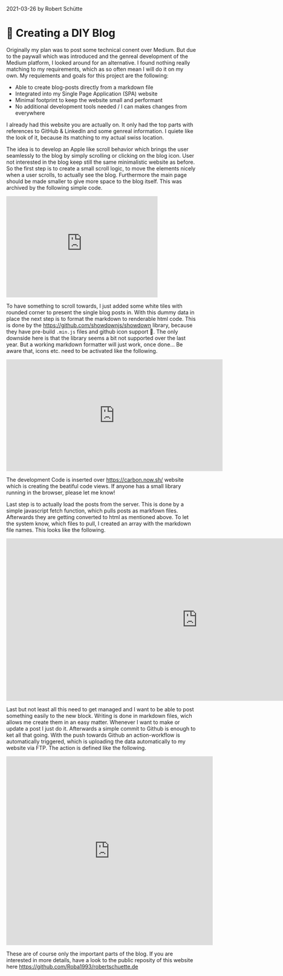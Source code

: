 2021-03-26 by Robert Schütte 
# :tada: Creating a DIY Blog

Originally my plan was to post some technical conent over Medium. But due to the paywall which was introduced and the genreal development of the Medium platform, I looked around for an alternative. I found nothing really matching to my requirements, which as so often mean I will do it on my own. My requiements and goals for this project are the following:

* Able to create blog-posts directly from a markdown file
* Integrated into my Single Page Application (SPA) website
* Minimal footprint to keep the website small and performant
* No additional development tools needed / I can makes changes from everywhere

I already had this website you are actually on. It only had the top parts with references to GitHub & LinkedIn and some genreal information. I quiete like the look of it, because its matching to my actual swiss location. 

The idea is to develop an Apple like scroll behavior which brings the user seamlessly to the blog by simply scrolling or clicking on the blog icon. User not interested in the blog keep still the same minimalistic website as before. So the first step is to create a small scroll logic, to move the elements nicely when a user scrolls, to actually see the blog. Furthermore the main page should be made smaller to give more space to the blog itself. This was archived by the following simple code.

<div class="code"><iframe
  src="https://carbon.now.sh/embed/5sOxoxtcdsDkvpkVsNrB"
  style="width: 400px; height: 268px; border:0; transform: scale(1); overflow:hidden;"
  sandbox="allow-scripts allow-same-origin">
</iframe></div>

To have something to scroll towards, I just added some white tiles with rounded corner to present the single blog posts in. With this dummy data in place the next step is to format the markdown to renderable html code. This is done by the <https://github.com/showdownjs/showdown> library, because they have pre-build `.min.js` files and github icon support :muscle:. The only downside here is that the library seems a bit not supported over the last year. But a working markdown formatter will just work, once done... Be aware that, icons etc. need to be activated like the following.

<div class="code"><iframe
  src="https://carbon.now.sh/embed/XgJOUdoEYC8XhZDOt6a8"
  style="width: 572px; height: 296px; border:0; transform: scale(1); overflow:hidden;"
  sandbox="allow-scripts allow-same-origin">
</iframe></div>

The development Code is inserted over <https://carbon.now.sh/> website which is creating the beatiful code views. If anyone has a small library running in the browser, please let me know!

Last step is to actually load the posts from the server. This is done by a simple javascript fetch function, which pulls posts as markfown files. Afterwards they are getting converted to html as mentioned above. To let the system know, which files to pull, I created an array with the markdown file names. This looks like the following.

<div class="code"><iframe
  src="https://carbon.now.sh/embed/K25BsMymjt8mFPTfBUB6"
  style="width: 1010px; height: 430px; border:0; transform: scale(1); overflow:hidden;"
  sandbox="allow-scripts allow-same-origin">
</iframe></div>

Last but not least all this need to get managed and I want to be able to post something easily to the new block. Writing is done in markdown files, wich allows me create them in an easy matter. Whenever I want to make or update a post I just do it. Afterwards a simple commit to Github is enough to ket all that going. With the push towards Github an action-workflow is automatically triggered, which is uploading the data automatically to my website via FTP. The action is defined like the following.


<div class="code"><iframe
  src="https://carbon.now.sh/embed/CMKcBdw7M3tv0FjA4Bsx"
  style="width: 546px; height: 500px; border:0; transform: scale(1); overflow:hidden;"
  sandbox="allow-scripts allow-same-origin">
</iframe></div>

These are of course only the important parts of the blog. If you are interested in more details, have a look to the public reposity of this website here <https://github.com/Roba1993/robertschuette.de>